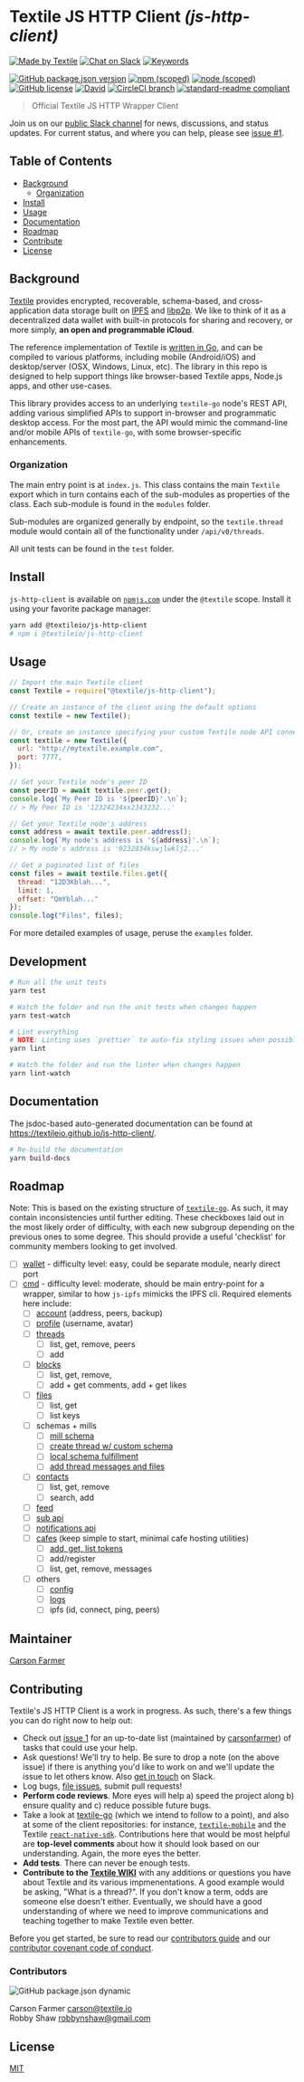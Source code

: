 # Textile JS HTTP Client _(js-http-client)_

[![Made by Textile](https://img.shields.io/badge/made%20by-Textile-informational.svg?style=popout-square)](https://textile.io)
[![Chat on Slack](https://img.shields.io/badge/slack-slack.textile.io-informational.svg?style=popout-square)](https://slack.textile.io)
[![Keywords](https://img.shields.io/github/package-json/keywords/textileio/js-http-client.svg?style=popout-square)](./package.json)

[![GitHub package.json version](https://img.shields.io/github/package-json/v/textileio/js-http-client.svg?style=popout-square)](./package.json)
[![npm (scoped)](https://img.shields.io/npm/v/@textileio/js-http-client.svg?style=popout-square)](https://www.npmjs.com/package/@textileio/js-http-client)
[![node (scoped)](https://img.shields.io/node/v/@textileio/js-http-client.svg?style=popout-square)](https://www.npmjs.com/package/@textileio/js-http-client)
[![GitHub license](https://img.shields.io/github/license/textileio/js-http-client.svg?style=popout-square)](./LICENSE)
[![David](https://img.shields.io/david/dev/textileio/js-http-client.svg)](https://david-dm.org/textileio/js-http-client)
[![CircleCI branch](https://img.shields.io/circleci/project/github/textileio/js-http-client/master.svg?style=popout-square)](https://circleci.com/gh/textileio/js-http-client)
[![standard-readme compliant](https://img.shields.io/badge/readme%20style-standard-brightgreen.svg?style=popout-square)](https://github.com/RichardLitt/standard-readme)

> Official Textile JS HTTP Wrapper Client

Join us on our [public Slack channel](https://slack.textile.io/) for news, discussions, and status updates. For current status, and where you can help, please see [issue #1](https://github.com/textileio/js-http-client/issues/1).

## Table of Contents

- [Background](#background)
  - [Organization](#organization)
- [Install](#install)
- [Usage](#usage)
- [Documentation](#documentation)
- [Roadmap](#roadmap)
- [Contribute](#contribute)
- [License](#license)

## Background

[Textile](https://www.textile.io) provides encrypted, recoverable, schema-based, and cross-application data storage built on [IPFS](https://github.com/ipfs) and [libp2p](https://github.com/libp2p). We like to think of it as a decentralized data wallet with built-in protocols for sharing and recovery, or more simply, **an open and programmable iCloud**.

The reference implementation of Textile is [written in Go](https://github.com/textileio/textile-go), and can be compiled to various platforms, including mobile (Android/iOS) and desktop/server (OSX, Windows, Linux, etc). The library in this repo is designed to help support things like browser-based Textile apps, Node.js apps, and other use-cases.

This library provides access to an underlying `textile-go` node's REST API, adding various simplified APIs to support in-browser and programmatic desktop access. For the most part, the API would mimic the command-line and/or mobile APIs of `textile-go`, with some browser-specific enhancements.

### Organization

The main entry point is at `index.js`. This class contains the main `Textile` export which in turn contains each of the sub-modules as properties of the class. Each sub-module is found in the `modules` folder.

Sub-modules are organized generally by endpoint, so the `textile.thread` module would contain all of the functionality under `/api/v0/threads`.

All unit tests can be found in the `test` folder.

## Install

`js-http-client` is available on [`npmjs.com`](https://www.npmjs.com/package/@textileio/js-http-client) under the `@textile` scope. Install it using your favorite package manager:

```sh
yarn add @textileio/js-http-client
# npm i @textileio/js-http-client
```

## Usage

```javascript
// Import the main Textile client
const Textile = require("@textile/js-http-client");

// Create an instance of the client using the default options
const textile = new Textile();

// Or, create an instance specifying your custom Textile node API connection
const textile = new Textile({
  url: "http://mytextile.example.com",
  port: 7777,
});

// Get your Textile node's peer ID
const peerID = await textile.peer.get();
console.log(`My Peer ID is '${peerID}'.\n`);
// > My Peer ID is '12324234xx2343232...'

// Get your Textile node's address
const address = await textile.peer.address();
console.log(`My node's address is '${address}'.\n`);
// > My node's address is '9232834kswjlwklj2...'

// Get a paginated list of files
const files = await textile.files.get({
  thread: "12D3Kblah...",
  limit: 1,
  offset: "QmYblah..."
});
console.log("Files", files);
```

For more detailed examples of usage, peruse the `examples` folder.

## Development

```sh
# Run all the unit tests
yarn test

# Watch the folder and run the unit tests when changes happen
yarn test-watch

# Lint everything
# NOTE: Linting uses `prettier` to auto-fix styling issues when possible
yarn lint

# Watch the folder and run the linter when changes happen
yarn lint-watch
```

## Documentation

The jsdoc-based auto-generated documentation can be found at https://textileio.github.io/js-http-client/.

```sh
# Re-build the documentation
yarn build-docs
```

## Roadmap

Note: This is based on the existing structure of [`textile-go`](https://github.com/textileio/textile-go). As such, it may contain inconsistencies until further editing. These checkboxes laid out in the most likely order of difficulty, with each new subgroup depending on the previous ones to some degree. This should provide a useful 'checklist' for community members looking to get involved.

- [ ] [wallet](https://github.com/textileio/textile-go/tree/master/wallet) - difficulty level: easy, could be separate module, nearly direct port
- [ ] [cmd](https://github.com/textileio/textile-go/tree/master/cmd) - difficulty level: moderate, should be main entry-point for a wrapper, similar to how `js-ipfs` mimicks the IPFS cli. Required elements here include:
  - [ ] [account](https://github.com/textileio/textile-go/blob/master/cmd/account.go) (address, peers, backup)
  - [ ] [profile](https://github.com/textileio/textile-go/blob/master/cmd/profile.go) (username, avatar)
  - [ ] [threads](https://github.com/textileio/textile-go/blob/master/cmd/threads.go)
    - [ ] list, get, remove, peers
    - [ ] add
  - [ ] [blocks](https://github.com/textileio/textile-go/blob/master/cmd/blocks.go)
    - [ ] list, get, remove, 
    - [ ] add + get comments, add + get likes
  - [ ] [files](https://github.com/textileio/textile-go/blob/master/cmd/files.go)
    - [ ] list, get
    - [ ] list keys
  - [ ] schemas + mills
    - [ ] [mill schema](https://github.com/textileio/textile-go/blob/master/core/api_mill.go)
    - [ ] [create thread w/ custom schema](https://github.com/textileio/textile-go/blob/master/cmd/threads.go#L105)
    - [ ] [local schema fulfillment](https://github.com/textileio/minimal-client-demo)
    - [ ] [add thread messages and files](https://github.com/textileio/textile-go/blob/master/cmd/files.go#L112)
  - [ ] [contacts](https://github.com/textileio/textile-go/blob/master/cmd/contacts.go)
    - [ ] list, get, remove
    - [ ] search, add
  - [ ] [feed](https://github.com/textileio/textile-go/blob/master/cmd/feed.go)
  - [ ] [sub api](https://github.com/textileio/textile-go/blob/master/cmd/sub.go)
  - [ ] [notifications api](https://github.com/textileio/textile-go/blob/master/cmd/notifications.go)
  - [ ] [cafes](https://github.com/textileio/textile-go/blob/master/cmd/cafe.go) (keep simple to start, minimal cafe hosting utilities)
    - [ ] [add, get, list tokens](https://github.com/textileio/textile-go/blob/master/cmd/tokens.go)
    - [ ] add/register
    - [ ] list, get, remove, messages
  - [ ] others
    - [ ] [config](https://github.com/textileio/textile-go/blob/master/cmd/config.go)
    - [ ] [logs](https://github.com/textileio/textile-go/blob/master/cmd/logs.go)
    - [ ] ipfs (id, connect, ping, peers)
    
## Maintainer

[Carson Farmer](https://github.com/carsonfarmer)

## Contributing

Textile's JS HTTP Client is a work in progress. As such, there's a few things you can do right now to help out:

  * Check out [issue 1](https://github.com/textileio/js-http-client/issues/1) for an up-to-date list (maintained by [carsonfarmer](https://github.com/carsonfarmer)) of tasks that could use your help.
  * Ask questions! We'll try to help. Be sure to drop a note (on the above issue) if there is anything you'd like to work on and we'll update the issue to let others know. Also [get in touch](https://slack.textile.io) on Slack.
  * Log bugs, [file issues](https://github.com/textileio/js-http-client/issues), submit pull requests!
  * **Perform code reviews**. More eyes will help a) speed the project along b) ensure quality and c) reduce possible future bugs.
  * Take a look at [textile-go](https://github.com/textileio/textile-go) (which we intend to follow to a point), and also at some of the client repositories: for instance, [`textile-mobile`](https://github.com/textileio/textile-mobile) and the Textile [`react-native-sdk`](https://github.com/textileio/react-native-sdk). Contributions here that would be most helpful are **top-level comments** about how it should look based on our understanding. Again, the more eyes the better.
  * **Add tests**. There can never be enough tests.
  * **Contribute to the [Textile WIKI](https://github.com/textileio/textile-go/wiki)** with any additions or questions you have about Textile and its various impmenentations. A good example would be asking, "What is a thread?". If you don't know a term, odds are someone else doesn't either. Eventually, we should have a good understanding of where we need to improve communications and teaching together to make Textile even better.
  
 Before you get started, be sure to read our [contributors guide](CONTRIBUTING.md) and our [contributor covenant code of conduct](CODE_OF_CONDUCT.md).

### Contributors

![GitHub package.json dynamic](https://img.shields.io/github/package-json/contributors/textileio/js-http-client.svg?style=popout-square)

Carson Farmer <carson@textile.io>  
Robby Shaw <robbynshaw@gmail.com>


## License

[MIT](LICENSE)
